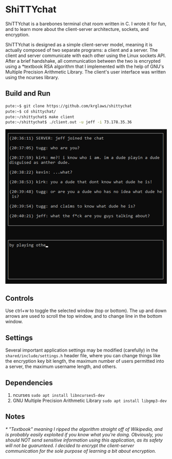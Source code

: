 # ShiTTYchat
ShiTTYchat is a barebones terminal chat room written in C. I wrote it for fun, and to learn more about the client-server architecture, sockets, and encryption.

ShiTTYchat is designed as a simple client-server model, meaning it is actually composed of two separate programs: a client and a server. The client and server communicate with each other using the Linux sockets API. After a brief handshake, all communication between the two is encrypted using a \*textbook RSA algorithm that I implemented with the help of GNU's Multiple Precision Arithmetic Library. The client's user interface was written using the ncurses library.

## Build and Run
```bash
pute:~$ git clone https://github.com/krglaws/shittychat
pute:~$ cd shittychat/
pute:~/shittychat$ make client
pute:~/shittychat$ ./client.out -u jeff -i 73.178.35.36
```

![sampleoutput](screenshots/1.png)

## Controls
Use ctrl+w to toggle the selected window (top or bottom). The up and down arrows are used to scroll the top window, and to change line in the bottom window.

## Settings
Several important application settings may be modified (carefully) in the `shared/include/settings.h` header file, where you can change things like the encryption key bit length, the maximum number of users permitted into a server, the maximum username length, and others.

## Dependencies
1. ncurses `sudo apt install libncurses5-dev`
2. GNU Multiple Precision Arithmetic Library `sudo apt install libgmp3-dev`

## Notes
*\* "Textbook" meaning I ripped the algorithm straight off of Wikipedia, and is probably easily exploited if you know what you're doing. Obviously, you should NOT send sensitive information using this application, as its safety will not be guarunteed. I decided to encrypt the client-server communication for the sole purpose of learning a bit about encryption.*

